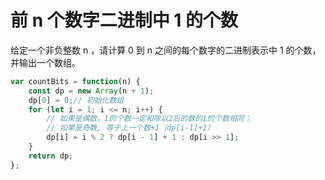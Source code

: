 # 前 n 个数字二进制中 1 的个数

给定一个非负整数 n ，请计算 0 到 n 之间的每个数字的二进制表示中 1 的个数，并输出一个数组。

```javascript
var countBits = function(n) {
    const dp = new Array(n + 1);
    dp[0] = 0;// 初始化数组
    for (let i = 1; i <= n; i++) {
        // 如果是偶数，1的个数一定和除以2后的数的1的个数相同；
        // 如果是奇数, 等于上一个数+1（dp[i-1]+1）
        dp[i] = i % 2 ? dp[i - 1] + 1 : dp[i >> 1];
    }
    return dp;
};

```

